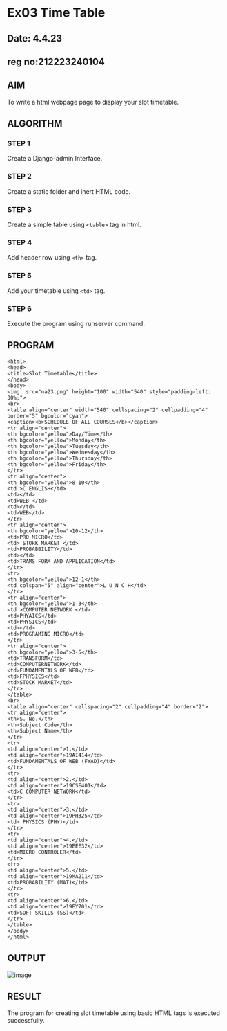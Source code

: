 # Ex03 Time Table
## Date: 4.4.23
## reg no:212223240104

## AIM
To write a html webpage page to display your slot timetable.

## ALGORITHM
### STEP 1
Create a Django-admin Interface.

### STEP 2
Create a static folder and inert HTML code.

### STEP 3
Create a simple table using ```<table>``` tag in html.

### STEP 4
Add header row using ```<th>``` tag.

### STEP 5
Add your timetable using ```<td>``` tag.

### STEP 6
Execute the program using runserver command.

## PROGRAM
```
<html>
<head>
<title>Slot Timetable</title>
</head>
<body>
<img  src="na23.png" height="100" width="540" style="padding-left: 30%;">
<br>
<table align="center" width="540" cellspacing="2" cellpadding="4" border="5" bgcolor="cyan">
<caption><b>SCHEDULE OF ALL COURSES</b></caption>
<tr align="center">
<th bgcolor="yellow">Day/Time</th>
<th bgcolor="yellow">Monday</th>
<th bgcolor="yellow">Tuesday</th>
<th bgcolor="yellow">Wednesday</th>
<th bgcolor="yellow">Thursday</th>
<th bgcolor="yellow">Friday</th>
</tr>
<tr align="center">
<th bgcolor="yellow">8-10</th>
<td >C ENGLISH</td>
<td></td>
<td>WEB </td>
<td></td>
<td>WEB</td>
</tr>
<tr align="center">
<th bgcolor="yellow">10-12</th>
<td>PRO MICRO</td>
<td> STORK MARKET </td>
<td>PROBABBILITY</td>
<td></td>
<td>TRAMS FORM AND APPLICATION</td>
</tr>
<tr>
<th bgcolor="yellow">12-1</th>
<td colspan="5" align="center">L U N C H</td>
</tr>
<tr align="center">
<th bgcolor="yellow">1-3</th>
<td >COMPUTER NETWORK </td>
<td>PHYAICS</td>
<td>PHYSICS</td>
<td></td>
<td>PROGRAMING MICRO</td>
</tr>
<tr align="center">
<th bgcolor="yellow">3-5</th>
<td>TRANSFORM</td>
<td>COMPUTERNETWORK</td>
<td>FUNDAMENTALS OF WEB</td>
<td>FPHYSICS</td>
<td>STOCK MARKET</td>
</tr>
</table>
<br>
<table align="center" cellspacing="2" cellpadding="4" border="2">
<tr align="center">
<th>S. No.</th>
<th>Subject Code</th>
<th>Subject Name</th>
</tr>
<tr>
<td align="center">1.</td>
<td align="center">19AI414</td>
<td>FUNDAMENTALS OF WEB (FWAD)</td>
</tr>
<tr>
<td align="center">2.</td>
<td align="center">19CSE401</td>
<td>C COMPUTER NETWORK</td>
</tr>
<tr>
<td align="center">3.</td>
<td align="center">19PH325</td>
<td> PHYSICS (PHY)</td>
</tr>
<tr>
<td align="center">4.</td>
<td align="center">19EEE32</td>
<td>MICRO CONTROLER</td>
</tr>
<tr>
<td align="center">5.</td>
<td align="center">19MA211</td>
<td>PROBABILITY (MAT)</td>
</tr>
<tr>
<td align="center">6.</td>
<td align="center">19EY701</td>
<td>SOFT SKILLS (SS)</td>
</tr>
</table>
</body>
</html>

```

## OUTPUT
![image](https://github.com/feryjfgkuyfgewjfgew/slot/assets/150319377/8a6e2cb3-547b-464f-bbb2-a1431cf72668)


## RESULT
The program for creating slot timetable using basic HTML tags is executed successfully.
